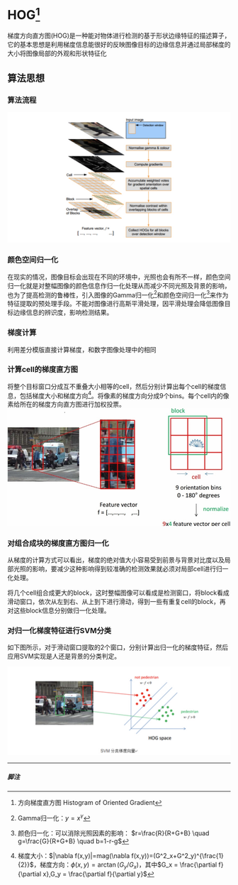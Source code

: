 # HOG[^1] 

[1]: https://blog.csdn.net/qq_14845119/article/details/52187774	"行人检测之HOG——方向梯度直方图(Histogram of Oriented Gradient）"

梯度方向直方图(HOG)是一种能对物体进行检测的基于形状边缘特征的描述算子，它的基本思想是利用梯度信息能很好的反映图像目标的边缘信息并通过局部梯度的大小将图像局部的外观和形状特征化

## 算法思想

### 算法流程

![image-20180708225723334](assets/image-20180708225723334.png)

### 颜色空间归一化

在现实的情况，图像目标会出现在不同的环境中，光照也会有所不一样，颜色空间归一化就是对整幅图像的颜色信息作归一化处理从而减少不同光照及背景的影响，也为了提高检测的鲁棒性，引入图像的Gamma归一化[^2]和颜色空间归一化[^3]来作为特征提取的预处理手段。不能对图像进行高斯平滑处理，因平滑处理会降低图像目标边缘信息的辨识度，影响检测结果。

### 梯度计算

利用差分模版直接计算梯度，和数字图像处理中的相同

### 计算cell的梯度直方图

将整个目标窗口分成互不重叠大小相等的cell，然后分别计算出每个cell的梯度信息，包括梯度大小和梯度方向[^4]。将像素的梯度方向分成9个bins。每个cell内的像素给所在的梯度方向直方图进行加权投票。![](assets/20160922113253354.gif)

### 对组合成块的梯度直方图归一化

从梯度的计算方式可以看出，梯度的绝对值大小容易受到前景与背景对比度以及局部光照的影响，要减少这种影响得到较准确的检测效果就必须对局部cell进行归一化处理。

将几个cell组合成更大的block，这时整幅图像可以看成是检测窗口，将block看成滑动窗口，依次从左到右、从上到下进行滑动，得到一些有重复cell的block，再对这些block信息分别做归一化处理。

### 对归一化梯度特征进行SVM分类

如下图所示，对于滑动窗口提取的2个窗口，分别计算出归一化的梯度特征，然后应用SVM实现是人还是背景的分类判定。

![image-20180708233935714](assets/image-20180708233935714.png)

---

#####  脚注

[^1]: 方向梯度直方图 Histogram of Oriented Gradient 
[^2]: Gamma归一化：$y=x^\gamma$
[^3]: 颜色归一化：可以消除光照因素的影响： $r=\frac{R}{R+G+B} \quad g=\frac{G}{R+G+B} \quad b=1-r-g$
[^4]: 梯度大小：$|\nabla f(x,y)|=mag(\nabla f(x,y))=(G^2_x+G^2_y)^{\frac{1}{2}}$，梯度方向：$\phi(x,y)=\arctan(G_y/G_x)$，其中$G_x = \frac{\partial f}{\partial x},G_y = \frac{\partial f}{\partial y}$

